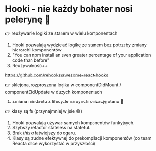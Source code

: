 # Hooki - nie każdy bohater nosi pelerynę 🦸‍

👉 reużywanie logiki ze stanem w wielu komponentach

1. Hooki pozwalają wydzielać logikę ze stanem bez potrzeby zmiany hierarchii komponentów
2. "You can npm install an even greater percentage of your application code than before"
3. Reużywalność++ 

https://github.com/rehooks/awesome-react-hooks

👉 sklejona, rozproszona logika w componentDidMount / componentDidUpdate w dużych komponentach

1. zmiana mindsetu z lifecycle na synchronizację stanu 🧝‍

👉 klasy są fe (przynajmniej w jsie 😅)

1. Hooki pozwalają używać samych komponentów funkyjnych.
2. Szybszy refactor stateless na stateful.
3. Brak *this'a* łatwiejszy do ogaru.
4. Klasy są trudne efektywnej do prekompilacji komponentów (co team Reacta chce wykorzystać w przyszłości)